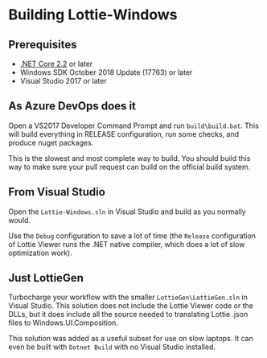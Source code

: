 # Building Lottie-Windows

## Prerequisites
* [.NET Core 2.2](https://dotnet.microsoft.com/download/dotnet-core/2.2) or later
* Windows SDK October 2018 Update (17763) or later
* Visual Studio 2017 or later

## As Azure DevOps does it
Open a VS2017 Developer Command Prompt and run <code>build\build.bat</code>. This will build everything in RELEASE configuration, run some checks, and produce nuget packages. 

This is the slowest and most complete way to build. You should build this way to make sure your pull request can build on the official build system.

## From Visual Studio
Open the <code>Lottie-Windows.sln</code> in Visual Studio and build as you normally would. 

Use the <code>Debug</code> configuration to save a lot of time (the <code>Release</code> configuration of Lottie Viewer runs the .NET native compiler, which does a lot of slow optimization work).

## Just LottieGen
Turbocharge your workflow with the smaller <code>LottieGen\LottieGen.sln</code> in Visual Studio. This solution does not include the Lottie Viewer code or the DLLs, but it does include all the source needed to translating Lottie .json files to Windows.UI.Composition.

This solution was added as a useful subset for use on slow laptops. It can even be built with <code>Dotnet Build</code> with no Visual Studio installed.

